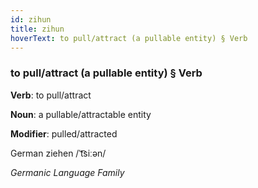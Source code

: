 ```yaml
---
id: zihun
title: zihun
hoverText: to pull/attract (a pullable entity) § Verb
---
```


### to pull/attract (a pullable entity) § Verb

**Verb**: to pull/attract

**Noun**: a pullable/attractable entity

**Modifier**: pulled/attracted

German ziehen /ˈt͡siːən/

*Germanic Language Family*